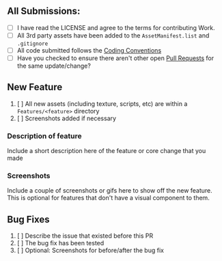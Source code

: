 ## All Submissions:

* [ ] I have read the LICENSE and agree to the terms for contributing Work.
* [ ] All 3rd party assets have been added to the `AssetManifest.list` and `.gitignore`
* [ ] All code submitted follows the [Coding Conventions](https://github.com/boppygames/community-game/wiki/coding-conventions)
* [ ] Have you checked to ensure there aren't other open [Pull Requests](../../../pulls) for the same update/change?

<!-- You can erase any parts of this template not applicable to your Pull Request. -->

## New Feature

1. [ ] All new assets (including texture, scripts, etc) are within a `Features/<feature>` directory
2. [ ] Screenshots added if necessary

### Description of feature

Include a short description here of the feature or core change that you made

### Screenshots

Include a couple of screenshots or gifs here to show off the new feature. This is optional for features that don't have a visual component to them.

## Bug Fixes

1. [ ] Describe the issue that existed before this PR
2. [ ] The bug fix has been tested 
3. [ ] Optional: Screenshots for before/after the bug fix 

